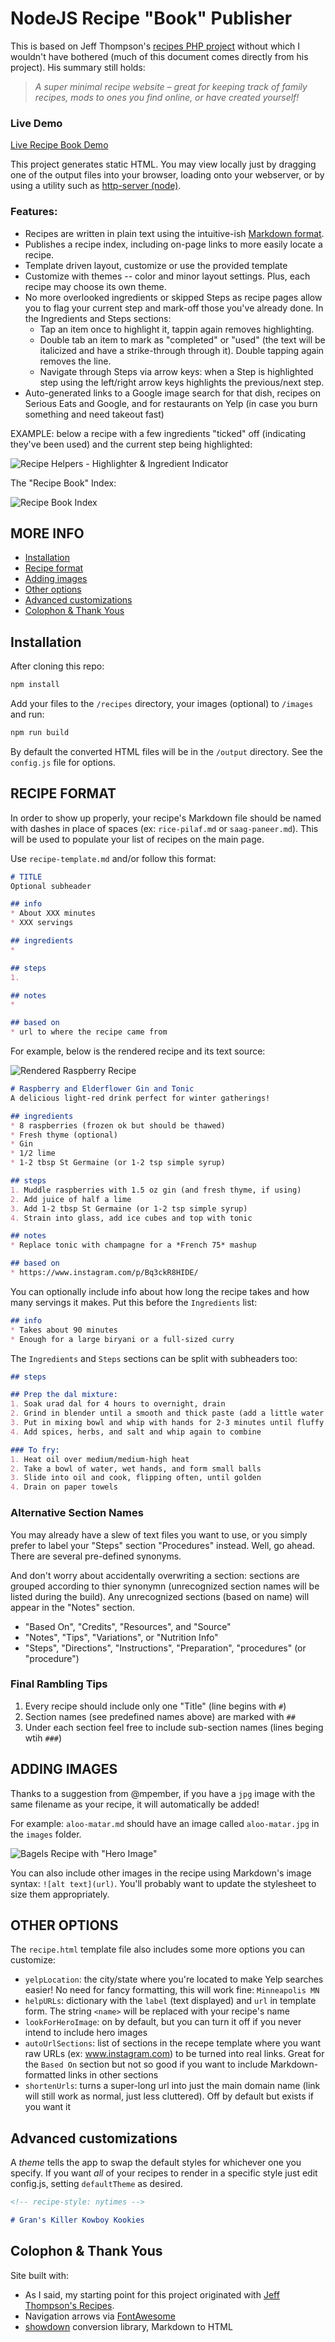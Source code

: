 # NodeJS Recipe "Book" Publisher

This is based on Jeff Thompson's [recipes PHP project](https://github.com/jeffThompson/Recipes) without which I wouldn't have bothered (much of this document comes directly from his project). His summary still holds:

> *A super minimal recipe website – great for keeping track of family recipes, mods to ones you find online, or have created yourself!*

### Live Demo

[Live Recipe Book Demo](https://buzcarter.github.io/recipes-nodejs/)

This project generates static HTML. You may view locally just by dragging one of the output files into your browser, loading onto your webserver, or by using a utility such as [http-server (node)](https://github.com/http-party/http-server).

### Features:

* Recipes are written in plain text using the intuitive-ish [Markdown format](https://daringfireball.net/projects/markdown).
* Publishes a recipe index, including on-page links to more easily locate a recipe.
* Template driven layout, customize or use the provided template
* Customize with themes -- color and minor layout settings. Plus, each recipe may choose its own theme.
* No more overlooked ingredients or skipped Steps as recipe pages allow you to flag your current step and mark-off those you've already done. In the Ingredients and Steps sections:
    * Tap an item once to highlight it, tappin again removes highlighting.
    * Double tab an item to mark as "completed" or "used" (the text will be italicized and have a strike-through through it). Double tapping again removes the line.
    * Navigate through Steps via arrow keys: when a Step is highlighted step using the left/right arrow keys highlights the previous/next step.
* Auto-generated links to a Google image search for that dish, recipes on Serious Eats and Google, and for restaurants on Yelp (in case you burn something and need takeout fast)  

EXAMPLE: below a recipe with a few ingredients "ticked" off (indicating they've been used) and the current step being highlighted:

![Recipe Helpers - Highlighter & Ingredient Indicator](./docs/images/carnitas-with-highlights.png)

The "Recipe Book" Index:

![Recipe Book Index](./docs/images/recipe-book-index.png)

## MORE INFO

* [Installation](#installation)
* [Recipe format](#recipe-format)
* [Adding images](#adding-images)
* [Other options](#other-options)
* [Advanced customizations](#advanced-customizations)
* [Colophon & Thank Yous](#Colophon)

## Installation

After cloning this repo:

```sh
npm install
```

Add your files to the `/recipes` directory, your images (optional) to `/images` and run:

```sh
npm run build
```

By default the converted HTML files will be in the `/output` directory. See the `config.js` file for options.

## RECIPE FORMAT  
In order to show up properly, your recipe's Markdown file should be named with dashes in place of spaces (ex: `rice-pilaf.md` or `saag-paneer.md`). This will be used to populate your list of recipes on the main page.

Use `recipe-template.md` and/or follow this format:

```markdown
# TITLE
Optional subheader

## info  
* About XXX minutes  
* XXX servings  

## ingredients
* 

## steps  
1. 

## notes  
* 

## based on  
* url to where the recipe came from
```

For example, below is the rendered recipe and its text source:

![Rendered Raspberry Recipe](./docs/images/raspberry-recipe.png)

```markdown
# Raspberry and Elderflower Gin and Tonic
A delicious light-red drink perfect for winter gatherings!

## ingredients
* 8 raspberries (frozen ok but should be thawed)  
* Fresh thyme (optional)  
* Gin  
* 1/2 lime  
* 1-2 tbsp St Germaine (or 1-2 tsp simple syrup)  

## steps
1. Muddle raspberries with 1.5 oz gin (and fresh thyme, if using)  
2. Add juice of half a lime  
3. Add 1-2 tbsp St Germaine (or 1-2 tsp simple syrup)  
4. Strain into glass, add ice cubes and top with tonic 

## notes
* Replace tonic with champagne for a *French 75* mashup   

## based on
* https://www.instagram.com/p/Bq3ckR8HIDE/
```

You can optionally include info about how long the recipe takes and how many servings it makes. Put this before the `Ingredients` list:  

```markdown
## info  
* Takes about 90 minutes  
* Enough for a large biryani or a full-sized curry
```

The `Ingredients` and `Steps` sections can be split with subheaders too:

```markdown
## steps

## Prep the dal mixture:
1. Soak urad dal for 4 hours to overnight, drain  
2. Grind in blender until a smooth and thick paste (add a little water if necessary)  
3. Put in mixing bowl and whip with hands for 2-3 minutes until fluffy  
4. Add spices, herbs, and salt and whip again to combine  

### To fry:
1. Heat oil over medium/medium-high heat  
2. Take a bowl of water, wet hands, and form small balls  
3. Slide into oil and cook, flipping often, until golden  
4. Drain on paper towels  
```

### Alternative Section Names

You may already have a slew of text files you want to use, or you simply prefer to label your "Steps" section "Procedures" instead. Well, go ahead. There are several pre-defined synonyms. 

And don't worry about accidentally overwriting a section: sections are grouped according to thier synonymn (unrecognized section names will be listed during the build). Any unrecognized sections (based on name) will appear in the "Notes" section.

* "Based On", "Credits", "Resources", and "Source"
* "Notes", "Tips", "Variations", or "Nutrition Info"
* "Steps", "Directions", "Instructions", "Preparation", "procedures" (or "procedure")

### Final Rambling Tips

1. Every recipe should include only one "Title" (line begins with `#`)
2. Section names (see predefined names above) are marked with `##`
3. Under each section feel free to include sub-section names (lines beging wtih `###`)

## ADDING IMAGES  

Thanks to a suggestion from @mpember, if you have a `jpg` image with the same filename as your recipe, it will automatically be added! 

For example: `aloo-matar.md` should have an image called `aloo-matar.jpg` in the `images` folder.

![Bagels Recipe with "Hero Image"](./docs/images/bagels-recipe.jpg)

You can also include other images in the recipe using Markdown's image syntax: `![alt text](url)`. You'll probably want to update the stylesheet to size them appropriately.

## OTHER OPTIONS  

The `recipe.html` template file also includes some more options you can customize:

* `yelpLocation`: the city/state where you're located to make Yelp searches easier! No need for fancy formatting, this will work fine: `Minneapolis MN`  
* `helpURLs`: dictionary with the `label` (text displayed) and `url` in template form. The string `<name>` will be replaced with your recipe's name  
* `lookForHeroImage`: on by default, but you can turn it off if you never intend to include hero images  
* `autoUrlSections`: list of sections in the recepe template where you want raw URLs (ex: www.instagram.com) to be turned into real links. Great for the `Based On` section but not so good if you want to include Markdown-formatted links in other sections  
* `shortenUrls`: turns a super-long url into just the main domain name (link will still work as normal, just less cluttered). Off by default but exists if you want it


## Advanced customizations

A *theme* tells the app to swap the default styles for whichever one you specify. If you want _all_ of your recipes to render in a specific style just edit config.js, setting `defaultTheme` as desired.

```md
<!-- recipe-style: nytimes -->

# Gran's Killer Kowboy Kookies

```

## Colophon & Thank Yous

Site built with:

* As I said, my starting point for this project originated with [Jeff Thompson's Recipes](https://github.com/jeffThompson/Recipes).
* Navigation arrows via [FontAwesome](https://fontawesome.com/icons/external-link-alt)
* [showdown](https://www.npmjs.com/package/showdown) conversion library, Markdown to HTML 
